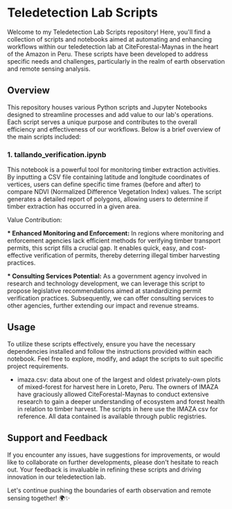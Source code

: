 # **Teledetection Lab Scripts**

Welcome to my Teledetection Lab Scripts repository! Here, you'll find a collection of scripts and notebooks aimed at automating and enhancing workflows within our teledetection lab at CiteForestal-Maynas in the heart of the Amazon in Peru. These scripts have been developed to address specific needs and challenges, particularly in the realm of earth observation and remote sensing analysis.

## **Overview**

This repository houses various Python scripts and Jupyter Notebooks designed to streamline processes and add value to our lab's operations. Each script serves a unique purpose and contributes to the overall efficiency and effectiveness of our workflows. Below is a brief overview of the main scripts included:

### **1. tallando_verification.ipynb**

This notebook is a powerful tool for monitoring timber extraction activities. By inputting a CSV file containing latitude and longitude coordinates of vertices, users can define specific time frames (before and after) to compare NDVI (Normalized Difference Vegetation Index) values. The script generates a detailed report of polygons, allowing users to determine if timber extraction has occurred in a given area.

Value Contribution:

__* Enhanced Monitoring and Enforcement:__ In regions where monitoring and enforcement agencies lack efficient methods for verifying timber transport permits, this script fills a crucial gap. It enables quick, easy, and cost-effective verification of permits, thereby deterring illegal timber harvesting practices. 

__* Consulting Services Potential:__ As a government agency involved in research and technology development, we can leverage this script to propose legislative recommendations aimed at standardizing permit verification practices. Subsequently, we can offer consulting services to other agencies, further extending our impact and revenue streams.

## **Usage**
To utilize these scripts effectively, ensure you have the necessary dependencies installed and follow the instructions provided within each notebook. Feel free to explore, modify, and adapt the scripts to suit specific project requirements.

- imaza.csv: data about one of the largest and oldest privately-own plots of mixed-forest for harvest here in Loreto, Peru. The owners of IMAZA have graciously allowed CiteForestal-Maynas to conduct extensive research to gain a deeper understanding of ecosystem and forest health in relation to timber harvest. The scripts in here use the IMAZA csv for reference. All data contained is available through public registries.

## **Support and Feedback**
If you encounter any issues, have suggestions for improvements, or would like to collaborate on further developments, please don't hesitate to reach out. Your feedback is invaluable in refining these scripts and driving innovation in our teledetection lab.

Let's continue pushing the boundaries of earth observation and remote sensing together! 🌍✨
